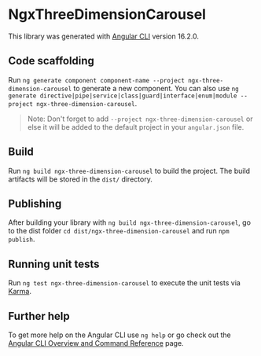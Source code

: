 # NgxThreeDimensionCarousel

This library was generated with [Angular CLI](https://github.com/angular/angular-cli) version 16.2.0.

## Code scaffolding

Run `ng generate component component-name --project ngx-three-dimension-carousel` to generate a new component. You can also use `ng generate directive|pipe|service|class|guard|interface|enum|module --project ngx-three-dimension-carousel`.
> Note: Don't forget to add `--project ngx-three-dimension-carousel` or else it will be added to the default project in your `angular.json` file. 

## Build

Run `ng build ngx-three-dimension-carousel` to build the project. The build artifacts will be stored in the `dist/` directory.

## Publishing

After building your library with `ng build ngx-three-dimension-carousel`, go to the dist folder `cd dist/ngx-three-dimension-carousel` and run `npm publish`.

## Running unit tests

Run `ng test ngx-three-dimension-carousel` to execute the unit tests via [Karma](https://karma-runner.github.io).

## Further help

To get more help on the Angular CLI use `ng help` or go check out the [Angular CLI Overview and Command Reference](https://angular.io/cli) page.
